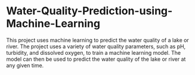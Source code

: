 # Water-Quality-Prediction-using-Machine-Learning
This project uses machine learning to predict the water quality of a lake or river. The project uses a variety of water quality parameters, such as pH, turbidity, and dissolved oxygen, to train a machine learning model. The model can then be used to predict the water quality of the lake or river at any given time.
